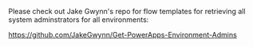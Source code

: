 Please check out Jake Gwynn's repo for flow templates for retrieving all system adminstrators for all environments:

https://github.com/JakeGwynn/Get-PowerApps-Environment-Admins